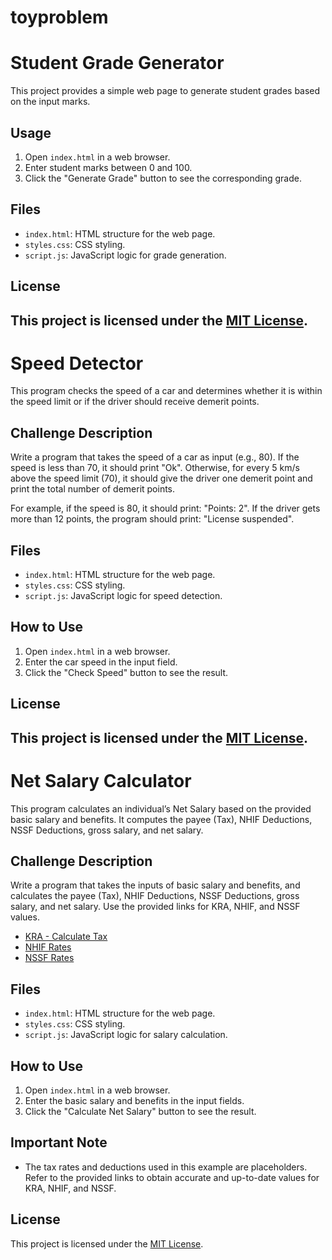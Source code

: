 # toyproblem
# Student Grade Generator

This project provides a simple web page to generate student grades based on the input marks.

## Usage

1. Open `index.html` in a web browser.
2. Enter student marks between 0 and 100.
3. Click the "Generate Grade" button to see the corresponding grade.

## Files

- `index.html`: HTML structure for the web page.
- `styles.css`: CSS styling.
- `script.js`: JavaScript logic for grade generation.

## License

This project is licensed under the [MIT License](LICENSE).
--------------------------------------------------------------------

# Speed Detector

This program checks the speed of a car and determines whether it is within the speed limit or if the driver should receive demerit points.

## Challenge Description

Write a program that takes the speed of a car as input (e.g., 80). If the speed is less than 70, it should print "Ok". Otherwise, for every 5 km/s above the speed limit (70), it should give the driver one demerit point and print the total number of demerit points.

For example, if the speed is 80, it should print: "Points: 2". If the driver gets more than 12 points, the program should print: "License suspended".

## Files

- `index.html`: HTML structure for the web page.
- `styles.css`: CSS styling.
- `script.js`: JavaScript logic for speed detection.

## How to Use

1. Open `index.html` in a web browser.
2. Enter the car speed in the input field.
3. Click the "Check Speed" button to see the result.

## License

This project is licensed under the [MIT License](LICENSE).
---------------------------------------------------------------------

# Net Salary Calculator

This program calculates an individual’s Net Salary based on the provided basic salary and benefits. It computes the payee (Tax), NHIF Deductions, NSSF Deductions, gross salary, and net salary.

## Challenge Description

Write a program that takes the inputs of basic salary and benefits, and calculates the payee (Tax), NHIF Deductions, NSSF Deductions, gross salary, and net salary. Use the provided links for KRA, NHIF, and NSSF values.

- [KRA - Calculate Tax](https://www.kra.go.ke/en/individual/calculate-tax/calculating-tax/paye)
- [NHIF Rates](https://www.aren.co.ke/payroll/taxrates.htm)
- [NSSF Rates](https://www.aren.co.ke/payroll/taxrates.htm)

## Files

- `index.html`: HTML structure for the web page.
- `styles.css`: CSS styling.
- `script.js`: JavaScript logic for salary calculation.

## How to Use

1. Open `index.html` in a web browser.
2. Enter the basic salary and benefits in the input fields.
3. Click the "Calculate Net Salary" button to see the result.

## Important Note

- The tax rates and deductions used in this example are placeholders. Refer to the provided links to obtain accurate and up-to-date values for KRA, NHIF, and NSSF.

## License

This project is licensed under the [MIT License](LICENSE).

